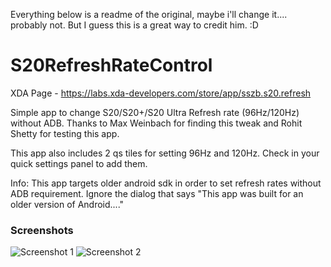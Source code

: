 Everything below is a readme of the original, maybe i'll change it.... probably not. But I guess this is a great way to credit him. :D

# S20RefreshRateControl

XDA Page - https://labs.xda-developers.com/store/app/sszb.s20.refresh

Simple app to change S20/S20+/S20 Ultra Refresh rate (96Hz/120Hz) without ADB. Thanks to Max Weinbach for finding this tweak and Rohit Shetty for testing this app.

This app also includes 2 qs tiles for setting 96Hz and 120Hz. Check in your quick settings panel to add them.

Info: This app targets older android sdk in order to set refresh rates without ADB requirement. Ignore the dialog that says "This app was built for an older version of Android...."

### Screenshots

![Screenshot 1](https://labs-public-dl.xda-cdn.com/screenshots/06b0c681-93db-49ef-9ec5-ad79e8315364.png) ![Screenshot 2](https://labs-public-dl.xda-cdn.com/screenshots/b0652efc-8cd4-4ba6-ba16-10da4d4b7481.jpg)



